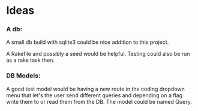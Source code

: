 # Ideas

### A db:

A small db build with sqlite3 could be nice addition to this project.

A Rakefile and possibly a seed would be helpful. Testing could also be run as a rake task then.

### DB Models:

A good test model would be having a new route in the coding dropdown menu that let's the user send different queries and depending on a flag write them to or read them from the DB. The model could be named Query.

